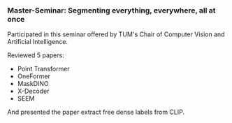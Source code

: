 ### Master-Seminar: Segmenting everything, everywhere, all at once 
Participated in this seminar offered by TUM's Chair of Computer Vision and Artificial Intelligence.

Reviewed 5 papers:
- Point Transformer
- OneFormer
- MaskDINO
- X-Decoder
- SEEM
  
And presented the paper extract free dense labels from CLIP.



